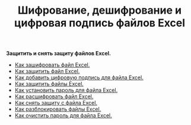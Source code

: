 ﻿---
title: Шифрование, дешифрование и цифровая подпись файлов Excel
second_title: Documen
linktitle: Защитить Exce
type: docs
url: /ru/protect/
aliases: [/workbook/password/]
keywords: Protect and unprotect Excel workbook
description: Aspose.Cells Cloud REST API поддерживает защиту и снятие защиты рабочей книги Excel. SDK поддерживает различные языки разработки, включая Android, C#, Go, Java, NodeJS, Perl, PHP, Python, Ruby и Swift.
weight: 36
kwords: Excel, Office Облако, REST API, Электронная таблица, PDF, CSV, Json, Markdown, Защита книги
---
**Защитить и снять защиту файлов Excel.**

- [Как зашифровать файл Excel.](/cells/ru/excel-file-encrypt/)
- [Как защитить файл Excel.](/cells/ru/protect-excel-file/)
- [Как добавить цифровую подпись для файла Excel.](/cells/ru/excel-digital-signature/)
- [Как защитить файлы Excel.](/cells/ru/protect-excel-files/)
- [Как установить пароль для файла Excel.](/cells/ru//workbook/password/modify/)
- [Как расшифровать файл Excel.](/cells/ru/excel-file-decrypt/)
- [Как снять защиту с файла Excel.](/cells/ru/excel-file-unprotect/)
- [Как разблокировать файлы Excel.](/cells/ru/unlock-excel-files/)
- [Как очистить пароль для файла Excel.](/cells/ru/clear-excel-files-password/)
